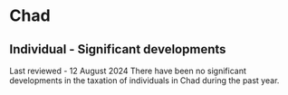 # Chad
## Individual - Significant developments
Last reviewed - 12 August 2024
There have been no significant developments in the taxation of individuals in Chad during the past year.
